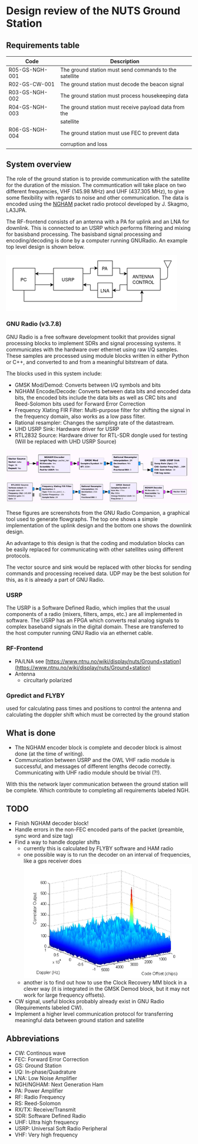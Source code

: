 # Design review of the NUTS Ground Station

## Requirements table

| Code           | Description                                            |
| -------------- | ------------------------------------------------------ |
| R05-GS-NGH-001 | The ground station must send commands to the satellite |
| R02-GS-CW-001  | The ground station must decode the beacon signal       |
| R03-GS-NGH-002 | The ground station must process housekeeping data      |
| R04-GS-NGH-003 | The ground station must receive payload data from the  |
|                | satellite                                              |
| R06-GS-NGH-004 | The ground station must use FEC to prevent data        |
|                | corruption and loss                                    |

## System overview

The role of the ground station is to provide communication with the satellite for the duration of the mission. The communtication will take place on two different frequencies, VHF (145.98 MHz) and UHF (437.305 MHz), to give some flexibility with regards to noise and other communication. The data is encoded using the [NGHAM](https://github.com/skagmo/ngham) packet radio protocol developed by J. Skagmo, LA3JPA. 

The RF-frontend consists of an antenna with a PA for uplink and an LNA for downlink. This is connected to an USRP which performs filtering and mixing for basisband processing. The basisband signal processing and encoding/decoding is done by a computer running GNURadio. An example top level design is shown below.

![tl](gs_tl.png "Top level")

### GNU Radio (v3.7.8)

GNU Radio is a free software development toolkit that provides signal processing blocks to implement SDRs and signal processing systems. It communicates with the hardware over ethernet using raw I/Q samples. These samples are processed using module blocks written in either Python or C++, and converted to and from a meaningful bitstream of data. 

The blocks used in this system include:

- GMSK Mod/Demod: Converts between I/Q symbols and bits
- NGHAM Encode/Decode: Converts between data bits and encoded data bits, the encoded bits include the data bits as well as CRC bits and Reed-Solomon bits used for Forward Error Correction
- Frequency Xlating FIR Filter: Multi-purpose filter for shifting the signal in the frequency domain, also works as a low pass filter.
- Rational resampler: Changes the sampling rate of the datastream.
- UHD USRP Sink: Hardware driver for USRP
- RTL2832 Source: Hardware driver for RTL-SDR dongle used for testing (Will be replaced with UHD USRP Source)

![tx](gs_tx.png "TX")
![rx](gs_rx.png "RX")

These figures are screenshots from the GNU Radio Companion, a graphical tool used to generate flowgraphs. The top one shows a simple implementation of the uplink design and the bottom one shows the downlink design. 

An advantage to this design is that the coding and modulation blocks can be easily replaced for communicating with other satellites using different protocols.

The vector source and sink would be replaced with other blocks for sending commands and processing received data. UDP may be the best solution for this, as it is already a part of GNU Radio.

### USRP

The USRP is a Software Defined Radio, which implies that the usual components of a radio (mixers, filters, amps, etc.) are all implemented in software. The USRP has an FPGA which converts real analog signals to complex baseband signals in the digital domain. These are transferred to the host computer running GNU Radio via an ethernet cable.

### RF-Frontend

- PA/LNA see [https://www.ntnu.no/wiki/display/nuts/Ground+station](https://www.ntnu.no/wiki/display/nuts/Ground+station)
- Antenna
    - circultarly polarized

### Gpredict and FLYBY

used for calculating pass times and positions to control the antenna and calculating the doppler shift which must be corrected by the ground station

## What is done

- The NGHAM encoder block is complete and decoder block is almost done (at the time of writing).
- Communication between USRP and the OWL VHF radio module is successful, and messages of different lengths decode correctly. Communicating with UHF radio module should be trivial (?!).

With this the network layer communication between the ground station will be complete. Which contribute to completing all requirements labeled NGH.

## TODO

- Finish NGHAM decoder block!
- Handle errors in the non-FEC encoded parts of the packet (preamble, sync word and size tag)
- Find a way to handle doppler shifts
    - currently this is calculated by FLYBY software and HAM radio
    - one possible way is to run the decoder on an interval of frequencies, like a gps receiver does
![corr](corr.png "gps correlator")
    - another is to find out how to use the Clock Recovery MM block in a clever way (it is integrated in the GMSK Demod block, but it may not work for large frequency offsets).
- CW signal, useful blocks probably already exist in GNU Radio (Requirements labeled CW).
- Implement a higher level communication protocol for transferring meaningful data between ground station and satellite

## Abbreviations

- CW: Continous wave
- FEC: Forward Error Correction
- GS: Ground Station
- I/Q: In-phase/Quadrature
- LNA: Low Noise Amplifier
- NGH/NGHAM: Next Generation Ham
- PA: Power Amplifier
- RF: Radio Frequency
- RS: Reed-Solomon
- RX/TX: Receive/Transmit
- SDR: Software Defined Radio
- UHF: Ultra high frequency
- USRP: Universal Soft Radio Peripheral
- VHF: Very high frequency
